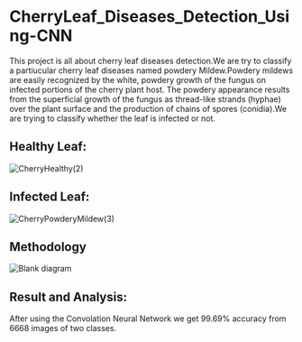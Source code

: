 # CherryLeaf_Diseases_Detection_Using-CNN
This project is all about cherry leaf diseases detection.We are try to classify a partiucular cherry leaf diseases named powdery Mildew.Powdery mildews are easily recognized by the white, powdery growth of the fungus on infected portions of the cherry plant host. The powdery appearance results from the superficial growth of the fungus as thread-like strands (hyphae) over the plant surface and the production of chains of spores (conidia).We are trying to classify whether the leaf is infected or not.

## Healthy Leaf:
![CherryHealthy(2)](https://github.com/Sadiatumpa60/CherryLeaf_Diseases_Detection_Using-CNN/assets/131945108/6ff99f58-e5bc-4b4d-a276-e3f4d0c2c19e)

## Infected Leaf:
![CherryPowderyMildew(3)](https://github.com/Sadiatumpa60/CherryLeaf_Diseases_Detection_Using-CNN/assets/131945108/9bf10a6c-0cae-4990-94b3-bd970e28a7df)

## Methodology
![Blank diagram](https://github.com/Sadiatumpa60/CherryLeaf_Diseases_Detection_Using-CNN/assets/131945108/7a5681ce-942b-4e45-acda-f6e29ab90fc8)


## Result and Analysis:
After using the Convolation Neural Network we get 99.69% accuracy from 6668 images of two classes.



